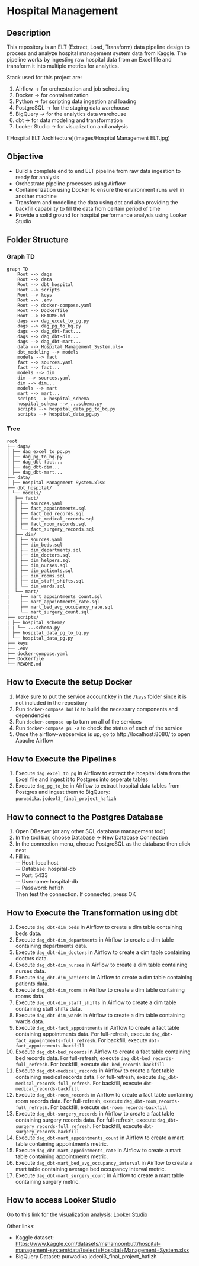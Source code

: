 # Hospital Management

## Description
This repository is an ELT (Extract, Load, Transform) data pipeline design to process and analyze hospital management system data from Kaggle. The pipeline works by ingesting raw hospital data from an Excel file and transform it into multiple metrics for analytics. 

Stack used for this project are:
1. Airflow -> for orchestration and job scheduling
2. Docker -> for containerization
3. Python -> for scripting data ingestion and loading
4. PostgreSQL -> for the staging data warehouse
5. BigQuery -> for the analytics data warehouse
6. dbt -> for data modeling and transformation
7. Looker Studio -> for visualization and analysis

![Hospital ELT Architecture](images/Hospital Management ELT.jpg)

## Objective
- Build a complete end to end ELT pipeline from raw data ingestion to ready for analysis
- Orchestrate pipeline processes using Airflow
- Containerization using Docker to ensure the environment runs well in another machine
- Transform and modelling the data using dbt and also providing the backfill capability to fill the data from certain period of time
- Provide a solid ground for hospital performance analysis using Looker Studio

## Folder Structure
### Graph TD
```mermaid
graph TD
    Root --> dags
    Root --> data
    Root --> dbt_hospital
    Root --> scripts
    Root --> keys
    Root --> .env
    Root --> docker-compose.yaml
    Root --> Dockerfile
    Root --> README.md
    dags --> dag_excel_to_pg.py
    dags --> dag_pg_to_bq.py
    dags --> dag_dbt-fact...
    dags --> dag_dbt-dim...
    dags --> dag_dbt-mart...
    data --> Hospital_Management_System.xlsx
    dbt_modeling --> models
    models --> fact
    fact --> sources.yaml
    fact --> fact...
    models --> dim
    dim --> sources.yaml
    dim --> dim...
    models --> mart
    mart --> mart...
    scripts --> hospital_schema
    hospital_schema --> ...schema.py
    scripts --> hospital_data_pg_to_bq.py
    scripts --> hospital_data_pg.py
```
### Tree
```
root
├── dags/
│ ├── dag_excel_to_pg.py
│ ├── dag_pg_to_bq.py
│ ├── dag_dbt-fact...
│ ├── dag_dbt-dim...
│ ├── dag_dbt-mart...
├── data/
│ ├── Hospital Management System.xlsx
├── dbt_hospital/
│ └── models/
│  ├── fact/
│  │ ├── sources.yaml
│  │ ├── fact_appointments.sql
│  │ ├── fact_bed_records.sql
│  │ ├── fact_medical_records.sql
│  │ ├── fact_room_records.sql
│  │ └── fact_surgery_records.sql
│  ├── dim/
│  │ ├── sources.yaml
│  │ ├── dim_beds.sql
│  │ ├── dim_departments.sql
│  │ ├── dim_doctors.sql
│  │ ├── dim_helpers.sql
│  │ ├── dim_nurses.sql
│  │ ├── dim_patients.sql
│  │ ├── dim_rooms.sql
│  │ ├── dim_staff_shifts.sql
│  │ └── dim_wards.sql
│  └── mart/
|    ├── mart_appointments_count.sql
|    ├── mart_appointments_rate.sql
|    ├── mart_bed_avg_occupancy_rate.sql
│    └── mart_surgery_count.sql
├── scripts/
| ├── hospital_schema/
| | └── ...schema.py
│ ├── hospital_data_pg_to_bq.py
│ └── hospital_data_pg.py
├── keys
├── .env
├── docker-compose.yaml
├── Dockerfile
└── README.md
```

## How to Execute the setup Docker
1. Make sure to put the service account key in the `/keys` folder since it is not included in the repository
2. Run `docker-compose build` to build the necessary components and dependencies
3. Run `docker-compose up` to turn on all of the services
4. Run `docker-compose ps -a` to check the status of each of the service
5. Once the airflow-webservice is up, go to http://localhost:8080/ to open Apache Airflow

## How to Execute the Pipelines
1. Execute `dag_excel_to_pg` in Airflow to extract the hospital data from the Excel file and ingest it to Postgres into seperate tables
2. Execute `dag_pg_to_bq` in Airflow to extract hospital data tables from Postgres and ingest them to BigQuery: `purwadika.jcdeol3_final_project_hafizh`

## How to connect to the Postgres Database
1. Open DBeaver (or any other SQL database management tool)
2. In the tool bar, choose Database -> New Database Connection
3. In the connection menu, choose PostgreSQL as the database then click next
4. Fill in:\
-- Host: localhost\
-- Database: hospital-db\
-- Port: 5433\
-- Username: hospital-db\
-- Password: hafizh\
Then test the connection. If connected, press OK

## How to Execute the Transformation using dbt
1. Execute `dag_dbt-dim_beds` in Airflow to create a dim table containing beds data. 
2. Execute `dag_dbt-dim_departments` in Airflow to create a dim table containing departments data. 
3. Execute `dag_dbt-dim_doctors` in Airflow to create a dim table containing doctors data. 
4. Execute `dag_dbt-dim_nurses` in Airflow to create a dim table containing nurses data. 
5. Execute `dag_dbt-dim_patients` in Airflow to create a dim table containing patients data. 
6. Execute `dag_dbt-dim_rooms` in Airflow to create a dim table containing rooms data. 
7. Execute `dag_dbt-dim_staff_shifts` in Airflow to create a dim table containing staff shifts data. 
8. Execute `dag_dbt-dim_wards` in Airflow to create a dim table containing wards data. 
10. Execute `dag_dbt-fact_appointments` in Airflow to create a fact table containing appointments data. For full-refresh, execute `dag_dbt-fact_appointments-full_refresh`. For backfill, execute `dbt-fact_appointments-backfill`
11. Execute `dag_dbt-bed_records` in Airflow to create a fact table containing bed records data. For full-refresh, execute `dag_dbt-bed_records-full_refresh`. For backfill, execute `dbt-bed_records-backfill`
12. Execute `dag_dbt-medical_records` in Airflow to create a fact table containing medical records data. For full-refresh, execute `dag_dbt-medical_records-full_refresh`. For backfill, execute `dbt-medical_records-backfill`
13. Execute `dag_dbt-room_records` in Airflow to create a fact table containing room records data. For full-refresh, execute `dag_dbt-room_records-full_refresh`. For backfill, execute `dbt-room_records-backfill`
14. Execute `dag_dbt-surgery_records` in Airflow to create a fact table containing surgery records data. For full-refresh, execute `dag_dbt-surgery_records-full_refresh`. For backfill, execute `dbt-surgery_records-backfill`
15. Execute `dag_dbt-mart_appointments_count` in Airflow to create a mart table containing appointments metric.
16. Execute `dag_dbt-mart_appointments_rate` in Airflow to create a mart table containing appointments metric.
17. Execute `dag_dbt-mart_bed_avg_occupancy_interval` in Airflow to create a mart table containing average bed occupancy interval metric.
18. Execute `dag_dbt-mart_surgery_count` in Airflow to create a mart table containing surgery metric.

## How to access Looker Studio
Go to this link for the visualization analysis: [Looker Studio](https://lookerstudio.google.com/u/0/reporting/b7398684-0454-47cd-ac18-b52ab59a0ccf/page/jJkRF) 

Other links:
- Kaggle dataset: https://www.kaggle.com/datasets/mshamoonbutt/hospital-management-system/data?select=Hospital+Management+System.xlsx
- BigQuery Dataset: purwadika.jcdeol3_final_project_hafizh